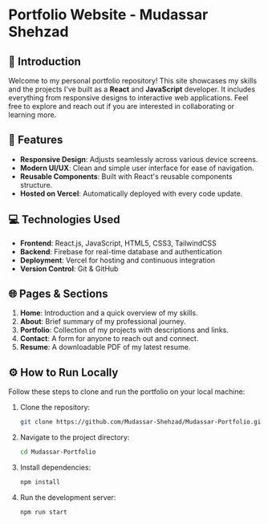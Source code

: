 # Portfolio Website - Mudassar Shehzad


## 📝 Introduction

Welcome to my personal portfolio repository! This site showcases my skills and the projects I've built as a **React** and **JavaScript** developer. It includes everything from responsive designs to interactive web applications. Feel free to explore and reach out if you are interested in collaborating or learning more.

## 🌟 Features

- **Responsive Design**: Adjusts seamlessly across various device screens.
- **Modern UI/UX**: Clean and simple user interface for ease of navigation.
- **Reusable Components**: Built with React's reusable components structure.
- **Hosted on Vercel**: Automatically deployed with every code update.

## 💻 Technologies Used

- **Frontend**: React.js, JavaScript, HTML5, CSS3, TailwindCSS
- **Backend**: Firebase for real-time database and authentication
- **Deployment**: Vercel for hosting and continuous integration
- **Version Control**: Git & GitHub

## 🌐 Pages & Sections

1. **Home**: Introduction and a quick overview of my skills.
2. **About**: Brief summary of my professional journey.
3. **Portfolio**: Collection of my projects with descriptions and links.
4. **Contact**: A form for anyone to reach out and connect.
5. **Resume**: A downloadable PDF of my latest resume.


## ⚙️ How to Run Locally

Follow these steps to clone and run the portfolio on your local machine:

1. Clone the repository:
   ```bash
   git clone https://github.com/Mudassar-Shehzad/Mudassar-Portfolio.git

2. Navigate to the project directory:
   ```bash
   cd Mudassar-Portfolio

3. Install dependencies:
   ```bash
   npm install

4. Run the development server:

   ```bash
   npm run start
